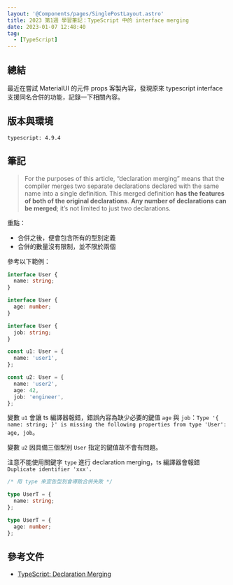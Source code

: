 ```yaml
---
layout: '@Components/pages/SinglePostLayout.astro'
title: 2023 第1週 學習筆記：TypeScript 中的 interface merging
date: 2023-01-07 12:48:40
tag:
  - [TypeScript]
---
```


## 總結

最近在嘗試 MaterialUI 的元件 props 客製內容，發現原來 typescript interface 支援同名合併的功能，記錄一下相關內容。

## 版本與環境

```
typescript: 4.9.4
```

## 筆記

> For the purposes of this article, “declaration merging” means that the compiler merges two separate declarations declared with the same name into a single definition. This merged definition **has the features of both of the original declarations**. **Any number of declarations can be merged**; it’s not limited to just two declarations.

重點：

- 合併之後，便會包含所有的型別定義
- 合併的數量沒有限制，並不限於兩個

參考以下範例：

```ts
interface User {
  name: string;
}

interface User {
  age: number;
}

interface User {
  job: string;
}

const u1: User = {
  name: 'user1',
};

const u2: User = {
  name: 'user2',
  age: 42,
  job: 'engineer',
};
```

變數 `u1` 會讓 ts 編譯器報錯，錯誤內容為缺少必要的鍵值 `age` 與 `job`：`Type '{ name: string; }' is missing the following properties from type 'User': age, job`。

變數 `u2` 因具備三個型別 `User` 指定的鍵值故不會有問題。

注意不能使用關鍵字 `type` 進行 declaration merging，ts 編譯器會報錯 `Duplicate identifier 'xxx'.`

```ts
/* 用 type 來宣告型別會導致合併失敗 */

type UserT = {
  name: string;
};

type UserT = {
  age: number;
};
```

## 參考文件

- [TypeScript: Declaration Merging](https://www.typescriptlang.org/docs/handbook/declaration-merging.html)
